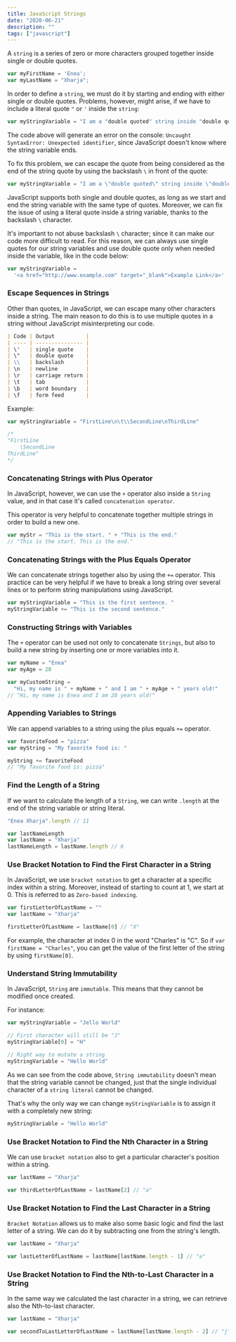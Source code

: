 ```yaml
---
title: JavaScript Strings
date: "2020-06-21"
description: ""
tags: ["javascript"]
---
```


A `string` is a series of zero or more characters grouped together inside single or double quotes.

<!-- prettier-ignore -->
```js
var myFirstName = 'Enea';
var myLastName = "Xharja";
```

In order to define a `string`, we must do it by starting and ending with either single or double quotes.
Problems, however, might arise, if we have to include a literal quote `"` or `'` inside the `string`:

<!-- prettier-ignore -->
```js
var myStringVariable = "I am a "double quoted" string inside "double quotes"."; 
```

The code above will generate an error on the console: `Uncaught SyntaxError: Unexpected identifier`, since JavaScript doesn't know where the string variable ends.

To fix this problem, we can escape the quote from being considered as the end of the string quote by using the backslash `\` in front of the quote:

<!-- prettier-ignore -->
```js
var myStringVariable = "I am a \"double quoted\" string inside \"double quotes\"."; 
```

JavaScript supports both single and double quotes, as long as we start and end the string variable with the same type of quotes. Moreover, we can fix the issue of using a literal quote inside a string variable, thanks to the backslash `\` character.

It's important to not abuse backslash `\` character; since it can make our code more difficult to read.
For this reason, we can always use single quotes for our string variables and use double quote only when needed inside the variable, like in the code below:

```js
var myStringVariable =
  '<a href="http://www.example.com" target="_blank">Example Link</a>'
```

### Escape Sequences in Strings

Other than quotes, in JavaScript, we can escape many other characters inside a string.
The main reason to do this is to use multiple quotes in a string without JavaScript misinterpreting our code.

```markdown
| Code | Output          |
| ---- | --------------- |
| \'   | single quote    |
| \"   | double quote    |
| \\   | backslash       |
| \n   | newline         |
| \r   | carriage return |
| \t   | tab             |
| \b   | word boundary   |
| \f   | form feed       |
```

Example:

```js
var myStringVariable = "FirstLine\n\t\\SecondLine\nThirdLine"

/*
"FirstLine
	\SecondLine
ThirdLine"
*/
```

### Concatenating Strings with Plus Operator

In JavaScript, however, we can use the `+` operator also inside a `String` value, and in that case it's called `concatenation operator`.

This operator is very helpful to concatenate together multiple strings in order to build a new one.

```js
var myStr = "This is the start. " + "This is the end."
// "This is the start. This is the end."
```

### Concatenating Strings with the Plus Equals Operator

We can concatenate strings together also by using the `+=` operator.
This practice can be very helpful if we have to break a long string over several lines or to perform string manipulations using JavaScript.

```js
var myStringVariable = "This is the first sentence. "
myStringVariable += "This is the second sentence."
```

### Constructing Strings with Variables

The `+` operator can be used not only to concatenate `Strings`, but also to build a new string by inserting one or more variables into it.

```js
var myName = "Enea"
var myAge = 28

var myCustomString =
  "Hi, my name is " + myName + " and I am " + myAge + " years old!"
// "Hi, my name is Enea and I am 28 years old!"
```

### Appending Variables to Strings

We can append variables to a string using the plus equals `+=` operator.

```js
var favoriteFood = "pizza"
var myString = "My favorite food is: "

myString += favoriteFood
// "My favorite food is: pizza"
```

### Find the Length of a String

If we want to calculate the length of a `String`, we can write `.length` at the end of the string variable or string literal.

```js
"Enea Xharja".length // 11

var lastNameLength
var lastName = "Xharja"
lastNameLength = lastName.length // 6
```

### Use Bracket Notation to Find the First Character in a String

In JavaScript, we use `bracket notation` to get a character at a specific index within a string. Moreover, instead of starting to count at 1, we start at 0. This is referred to as `Zero-based indexing`.

```js
var firstLetterOfLastName = ""
var lastName = "Xharja"

firstLetterOfLastName = lastName[0] // "X"
```

For example, the character at index 0 in the word "Charles" is "C". So if `var firstName = "Charles"`, you can get the value of the first letter of the string by using `firstName[0]`.

### Understand String Immutability

In JavaScript, `String` are `immutable`. This means that they cannot be modified once created.

For instance:

```js
var myStringVariable = "Jello World"

// First character will still be "J"
myStringVariable[0] = "H"

// Right way to mutate a string
myStringVariable = "Hello World"
```

As we can see from the code above, `String immutability` doesn't mean that the string variable cannot be changed, just that the single individual character of a `string literal` cannot be changed.

That's why the only way we can change `myStringVariable` is to assign it with a completely new string:

```js
myStringVariable = "Hello World"
```

### Use Bracket Notation to Find the Nth Character in a String

We can use `bracket notation` also to get a particular character's position within a string.

```js
var lastName = "Xharja"

var thirdLetterOfLastName = lastName[2] // "a"
```

### Use Bracket Notation to Find the Last Character in a String

`Bracket Notation` allows us to make also some basic logic and find the last letter of a string. We can do it by subtracting one from the string's length.

```js
var lastName = "Xharja"

var lastLetterOfLastName = lastName[lastName.length - 1] // "a"
```

### Use Bracket Notation to Find the Nth-to-Last Character in a String

In the same way we calculated the last character in a string, we can retrieve also the Nth-to-last character.

```js
var lastName = "Xharja"

var secondToLastLetterOfLastName = lastName[lastName.length - 2] // "j"
```
